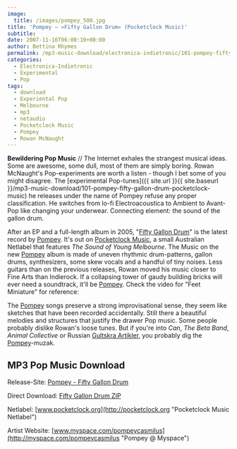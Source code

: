 ```yaml
---
image:
  title: /images/pompey_500.jpg
title: 'Pompey – »Fifty Gallon Drum« (Pocketclock Music)'
subtitle: 
date: 2007-11-16T06:00:10+00:00
author: Bettina Rhymes
permalink: /mp3-music-download/electronica-indietronic/101-pompey-fifty-gallon-drum-pocketclock-music
categories:
  - Electronica-Indietronic
  - Experimental
  - Pop
tags:
  - download
  - Experiental Pop
  - Melbourne
  - mp3
  - netaudio
  - Pocketclock Music
  - Pompey
  - Rowan McNaught
---
```

**Bewildering Pop Music** // The Internet exhales the strangest musical ideas. Some are awesome, some dull, most of them are simply boring. Rowan McNaught's Pop-experiments are worth a listen - though I bet some of you might disagree. The [experimental Pop-tunes]({{ site.url }}{{ site.baseurl }}/mp3-music-download/101-pompey-fifty-gallon-drum-pocketclock-music) he releases under the name of Pompey refuse any proper classification. He switches from lo-fi Electroacoustica to Ambient to Avant-Pop like changing your underwear. Connecting element: the sound of the gallon drum.<!--more-->

<!--adsense-->

After an EP and a full-length album in 2005, "[Fifty Gallon Drum](http://pocketclock.org/releases/cl006.html "Fiftly Gallon Drum @ Pocketclock Music")" is the latest record by [Pompey](http://www.myspace.com/pompeycasmilus "Pompey @ Myspace"). It's out on [Pocketclock Music](http://pocketclock.org/ "Pocketclock Music Website"), a small Australian Netlabel that features _The Sound of Young Melbourne_. The Music on the new [Pompey](http://www.myspace.com/pompeycasmilus "Pompey @ Myspace") album is made of uneven rhythmic drum-patterns, gallon drums, synthesizers, some skew vocals and a handful of tiny noises. Less guitars than on the previous releases, Rowan moved his music closer to Fine Arts than Indierock. If a collapsing tower of gaudy building bricks will ever need a soundtrack, it'll be [Pompey](http://www.myspace.com/pompeycasmilus "Pompey @ Myspace"). Check the video for "Feet Miniature" for reference:

The [Pompey](http://www.myspace.com/pompeycasmilus "Pompey @ Myspace") songs preserve a strong improvisational sense, they seem like sketches that have been recorded accidentally. Still there a beautiful melodies and structures that justify the drawer Pop music. Some people probably dislike Rowan's loose tunes. But if you're into _Can_, _The Beta Band_, _Animal Collective_ or Russian [Gultskra Artikler](http://myspace.com/gultskra "Gultskra Artikler @ Myspace"), you probably dig the [Pompey](http://www.myspace.com/pompeycasmilus "Pompey @ Myspace")-muzak.

## MP3 Pop Music Download

Release-Site: [Pompey - Fifty Gallon Drum](http://pocketclock.org/releases/cl006.html "Fifty Gallon Drum @ Pocketclock Music")
  
Direct Download: [Fifty Gallon Drum ZIP](http://pocketclock.org/sounds/cls006/(2007)%20fifty%20gallon%20drum.rar "Fifty Gallon Drum ZIP")
  
Netlabel: [www.pocketclock.org](http://pocketclock.org "Pocketclock Music Netlabel")
  
Artist Website: [www.myspace.com/pompeycasmilus](http://myspace.com/pompeycasmilus "Pompey @ Myspace")